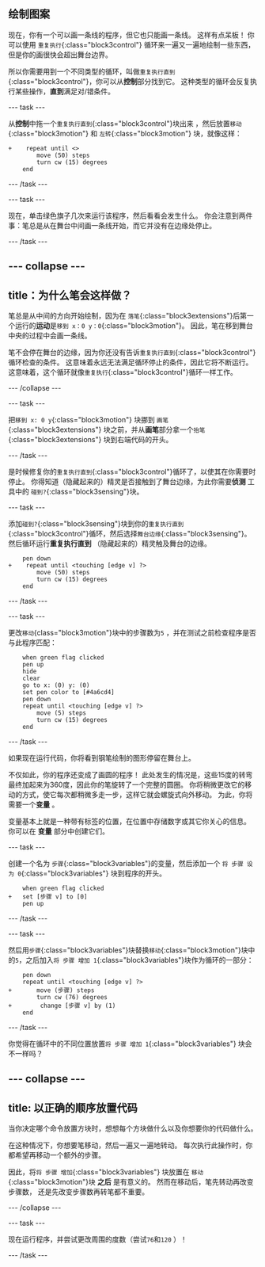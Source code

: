 ## 绘制图案

现在，你有一个可以画一条线的程序，但它也只能画一条线。 这样有点呆板！ 你可以使用 `重复执行`{:class="block3control"} 循环来一遍又一遍地绘制一些东西，但是你的画很快会超出舞台边界。

所以你需要用到一个不同类型的循环，叫做`重复执行直到`{:class="block3control"}，你可以从**控制**部分找到它。 这种类型的循环会反复执行某些操作，**直到**满足对/错条件。

--- task ---

从**控制**中拖一个`重复执行直到`{:class="block3control"}块出来 ，然后放置`移动`{:class="block3motion"} 和 `左转`{:class="block3motion"} 块，就像这样：

```blocks3
+    repeat until <> 
        move (50) steps
        turn cw (15) degrees
    end
```

--- /task ---

--- task ---

现在，单击绿色旗子几次来运行该程序，然后看看会发生什么。 你会注意到两件事：笔总是从在舞台中间画一条线开始，而它并没有在边缘处停止。

--- /task ---

--- collapse ---
---
title：为什么笔会这样做？
---

笔总是从中间的方向开始绘制，因为在 `落笔`{:class="block3extensions"}后第一个运行的**运动**是`移到 x：0 y：0`{:class="block3motion"}。 因此，笔在移到舞台中央的过程中会画一条线。

笔不会停在舞台的边缘，因为你还没有告诉`重复执行直到`{:class="block3control"}循环检查的条件。 这意味着永远无法满足循环停止的条件，因此它将不断运行。 这意味着，这个循环就像`重复执行`{:class="block3control"}循环一样工作。

--- /collapse ---

--- task ---

把`移到 x: 0 y`{:class="block3motion"} 块挪到 `画笔`{:class="block3extensions"} 块之前，并从**画笔**部分拿一个`抬笔`{:class="block3extensions"} 块到右端代码的开头。

--- /task ---

是时候修复你的`重复执行直到`{:class="block3control"}循环了，以使其在你需要时停止。 你得知道（隐藏起来的）精灵是否接触到了舞台边缘，为此你需要**侦测** 工具中的 `碰到?`{:class="block3sensing"}块。

--- task ---

添加`碰到?`{:class="block3sensing"}块到你的`重复执行直到`{:class="block3control"}循环，然后选择`舞台边缘`{:class="block3sensing"}。 然后循环运行**重复执行直到** （隐藏起来的）精灵触及舞台的边缘。

```blocks3
    pen down
+    repeat until <touching [edge v] ?> 
        move (50) steps
        turn cw (15) degrees
    end
```

--- /task ---

--- task ---

更改`移动`{class="block3motion"}块中的步骤数为`5` ，并在测试之前检查程序是否与此程序匹配：

```blocks3
    when green flag clicked
    pen up
    hide
    clear
    go to x: (0) y: (0)
    set pen color to [#4a6cd4]
    pen down
    repeat until <touching [edge v] ?> 
        move (5) steps
        turn cw (15) degrees
    end
```

--- /task ---

如果现在运行代码，你将看到钢笔绘制的图形停留在舞台上。

不仅如此，你的程序还变成了画圆的程序！ 此处发生的情况是，这些15度的转弯最终加起来为360度，因此你的笔旋转了一个完整的圆圈。 你将稍微更改它的移动的方式，使它每次都稍微多走一步，这样它就会螺旋式向外移动。 为此，你将需要一个**变量** 。

变量基本上就是一种带有标签的位置，在位置中存储数字或其它你关心的信息。 你可以在 **变量** 部分中创建它们。

--- task ---

创建一个名为 `步骤`{:class="block3variables"}的变量，然后添加一个 `将 步骤 设为 0`{:class="block3variables"} 块到程序的开头。

```blocks3
    when green flag clicked
+   set [步骤 v] to [0]
    pen up
```

--- /task ---

--- task ---

然后用`步骤`{:class="block3variables"}块替换`移动`{:class="block3motion"}块中的`5`，之后加入`将 步骤 增加 1`{:class="block3variables"}块作为循环的一部分：

```blocks3
    pen down
    repeat until <touching [edge v] ?> 
+       move (步骤) steps
        turn cw (76) degrees
+        change [步骤 v] by (1)
    end
```

--- /task ---

你觉得在循环中的不同位置放置`将 步骤 增加 1`{:class="block3variables"} 块会不一样吗？

--- collapse ---
---
title: 以正确的顺序放置代码
---

当你决定哪个命令放置方块时，想想每个方块做什么以及你想要你的代码做什么。

在这种情况下，你想要笔移动，然后一遍又一遍地转动。 每次执行此操作时，你都希望再移动一个额外的步骤。

因此，将`将 步骤 增加`{:class="block3variables"} 块放置在 `移动`{:class="block3motion"}块 **之后** 是有意义的。 然而在移动后，笔先转动再改变步骤数， 还是先改变步骤数再转笔都不重要。

--- /collapse ---

--- task ---

现在运行程序，并尝试更改周围的度数（尝试`76`和`120` ）！

--- /task ---